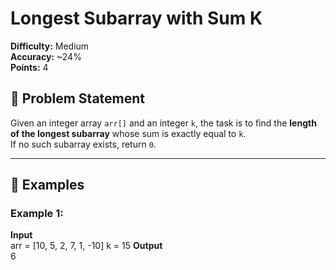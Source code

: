 # Longest Subarray with Sum K

**Difficulty:** Medium  
**Accuracy:** ~24%  
**Points:** 4  

## 📜 Problem Statement
Given an integer array `arr[]` and an integer `k`, the task is to find the **length of the longest subarray** whose sum is exactly equal to `k`.  
If no such subarray exists, return `0`.

---

## 🔹 Examples

### Example 1:
**Input**  
arr = [10, 5, 2, 7, 1, -10]
k = 15
**Output**  
6
